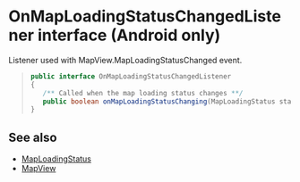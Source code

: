 
# OnMapLoadingStatusChangedListener interface (Android only)

Listener used with MapView.MapLoadingStatusChanged event.

>```java
> public interface OnMapLoadingStatusChangedListener
> {
>    /** Called when the map loading status changes **/
>    public boolean onMapLoadingStatusChanging(MapLoadingStatus status);
> }
>```

## See also

* [MapLoadingStatus](../maploadingstatus-enumeration.md)
* [MapView](../MapView-class.md)